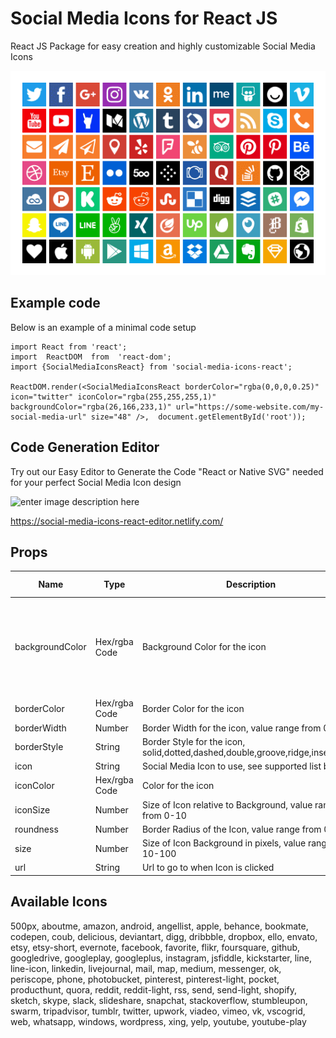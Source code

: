 ﻿
# Social Media Icons for React JS
React JS Package for easy creation and highly customizable Social Media Icons

![enter image description here](https://raw.githubusercontent.com/chillydk147/social-media-icons-react-editor/main/src/images/icons.gif)
## Example code
Below is an example of a minimal code setup

    import React from 'react';
    import  ReactDOM  from  'react-dom';
    import {SocialMediaIconsReact} from 'social-media-icons-react';
    
    ReactDOM.render(<SocialMediaIconsReact borderColor="rgba(0,0,0,0.25)" icon="twitter" iconColor="rgba(255,255,255,1)" backgroundColor="rgba(26,166,233,1)" url="https://some-website.com/my-social-media-url" size="48" />,	document.getElementById('root'));




## Code Generation Editor
Try out our Easy Editor to Generate the Code "React or Native SVG" needed for your perfect Social Media Icon design

![enter image description here](https://raw.githubusercontent.com/chillydk147/social-media-icons-react-editor/main/src/images/editor.gif)

https://social-media-icons-react-editor.netlify.com/

## Props
| Name|Type  | Description|Default Value
|--|--|--|--|
|backgroundColor|Hex/rgba Code|Background Color for the icon|Defaults to standard color for Icon defined using the 'icon' prop
|borderColor| Hex/rgba Code| Border Color for the icon|#FFF
|borderWidth|Number| Border Width for the icon, value range from 0-5|0
|borderStyle|String| Border Style for the icon, solid,dotted,dashed,double,groove,ridge,inset,outset|solid
|icon|String|Social Media Icon to use, see supported list below |undefined
|iconColor|Hex/rgba Code|Color for the icon|#FFF
|iconSize|Number|Size of Icon relative to Background, value range from 0-10|5
|roundness|Number|Border Radius of the Icon, value range from 0-50|10
|size|Number|Size of Icon Background in pixels, value range from 10-100|32
|url|String|Url to go to when Icon is clicked|#

## Available Icons


500px, aboutme, amazon, android, angellist, apple, behance, bookmate, codepen, coub, delicious, deviantart, digg, dribbble, dropbox, ello, envato, etsy, etsy-short, evernote, facebook, favorite, flikr, foursquare, github, googledrive, googleplay, googleplus, instagram, jsfiddle, kickstarter, line, line-icon, linkedin, livejournal, mail, map, medium, messenger, ok, periscope, phone, photobucket, pinterest, pinterest-light, pocket, producthunt, quora, reddit, reddit-light, rss, send, send-light, shopify, sketch, skype, slack, slideshare, snapchat, stackoverflow, stumbleupon, swarm, tripadvisor, tumblr, twitter, upwork, viadeo, vimeo, vk, vscogrid, web, whatsapp, windows, wordpress, xing, yelp, youtube, youtube-play
